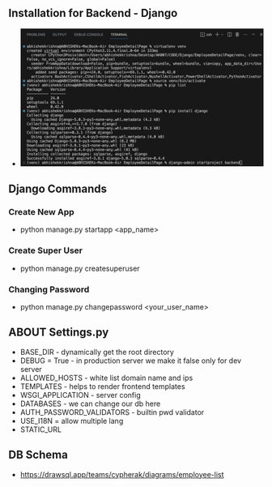 ## Installation for Backend - Django
- ![terminal](images/Installation.png)
## Django Commands
### Create New App
- python manage.py startapp <app_name>
### Create Super User 
- python manage.py createsuperuser
### Changing Password
- python manage.py changepassword <your_user_name>
## ABOUT Settings.py
- BASE_DIR - dynamically get the root directory
- DEBUG = True - in production server we make it false only for dev server
- ALLOWED_HOSTS - white list domain name and ips
- TEMPLATES  - helps to render frontend templates
- WSGI_APPLICATION - server config
- DATABASES - we can change our db here
- AUTH_PASSWORD_VALIDATORS - builtin pwd validator
- USE_I18N = allow multiple lang
- STATIC_URL

## DB Schema
- https://drawsql.app/teams/cypherak/diagrams/employee-list